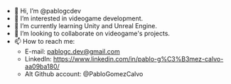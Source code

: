 - 👋 Hi, I’m @pablogcdev
- 👀 I’m interested in videogame development.
- 🌱 I’m currently learning Unity and Unreal Engine.
- 💞️ I’m looking to collaborate on videogame's projects.
- 📫 How to reach me:
  + E-mail: pablogc.dev@gmail.com
  + LinkedIn: https://www.linkedin.com/in/pablo-g%C3%B3mez-calvo-aa09ba180/
  + Alt Github account: @PabloGomezCalvo

<!---
pablogcdev/pablogcdev is a ✨ special ✨ repository because its `README.md` (this file) appears on your GitHub profile.
You can click the Preview link to take a look at your changes.
--->
